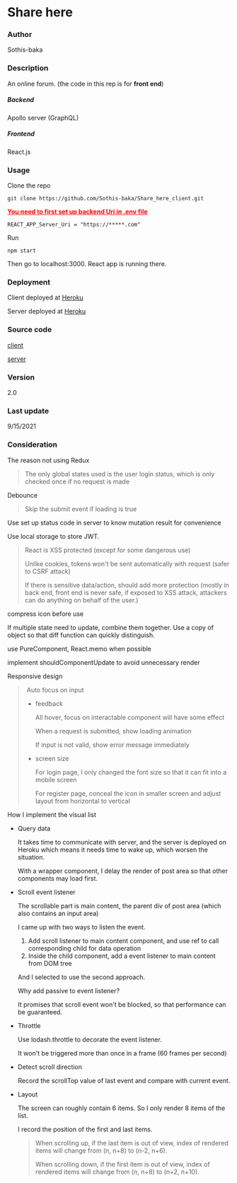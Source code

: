 # Share here

### Author

Sothis-baka



### Description

An online forum. (the code in this rep is for **front end**)

##### Backend

Apollo server (GraphQL)

##### Frontend

React.js



### Usage

Clone the repo

```
git clone https://github.com/Sothis-baka/Share_here_client.git
```

<span style="color:red;"><u>**You need to first set up backend Uri in .env file**</u></span>

```
REACT_APP_Server_Uri = "https://*****.com"
```

Run

```
npm start
```

Then go to localhost:3000. React app is running there.



### Deployment

Client deployed at [Heroku](https://share-here-cli.herokuapp.com/)

Server deployed at [Heroku](https://share-here-server.herokuapp.com/)



### Source code

[client](https://github.com/Sothis-baka/Share_here_client)

[server](https://github.com/Sothis-baka/Share_here_server)



### Version

2.0



### Last update

9/15/2021



### Consideration

The reason not using Redux

> The only global states used is the user login status, which is only checked once if no request is made

Debounce

> Skip the submit event if loading is true

Use set up status code in server to know mutation result for convenience

Use local storage to store JWT. 

> React is XSS protected (except for some dangerous use)
>
> Unlike cookies, tokens won't be sent automatically with request (safer to CSRF attack)
>
> If there is sensitive data/action, should add more protection (mostly in back end, front end is never safe, if exposed to XSS attack, attackers can do anything on behalf of the user.) 

compress icon before use

If multiple state need to update, combine them together. Use a copy of object so that diff function can quickly distinguish.

use PureComponent, React.memo when possible

implement shouldComponentUpdate to avoid unnecessary render

Responsive design

> ​	Auto focus on input
>
> * feedback
>
>   All hover, focus on interactable component will have some effect
>
>   When a request is submitted, show loading animation
>
>   If input is not valid, show error message immediately
>
> * screen size
>
>   For login page, I only changed the font size so that it can fit into a mobile screen
>   
>   For register page, conceal the icon in smaller screen and adjust layout from horizontal to vertical
>
> 

How I implement the visual list

* Query data

  It takes time to communicate with server, and the server is deployed on Heroku which means it needs time to wake up, which worsen the situation.

  With a wrapper component, I delay the render of post area so that other components may load first.

* Scroll event listener

  The scrollable part is main content, the parent div of post area (which also contains an input area)

  I came up with two ways to listen the event.

  1. Add scroll listener to main content component, and use ref to call corresponding child for data operation
  2. Inside the child component, add a event listener to main content from DOM tree

  And I selected to use the second approach.

  

  Why add passive to event listener?

  It promises that scroll event won't be blocked, so that performance can be guaranteed.

* Throttle

  Use lodash.throttle to decorate the event listener. 

  It won't be triggered more than once in a frame (60 frames per second)

* Detect scroll direction

  Record the scrollTop value of last event and compare with current event.

* Layout

  The screen can roughly contain 6 items. So I only render 8 items of the list.

  I record the position of the first and last items. 

  > When scrolling up, if the last item is out of view, index of rendered items will change  from (n, n+8) to (n-2, n+6).
  >
  > When scrolling down, if the first item is out of view, index of rendered items will change  from (n, n+8) to (n+2, n+10).

  

